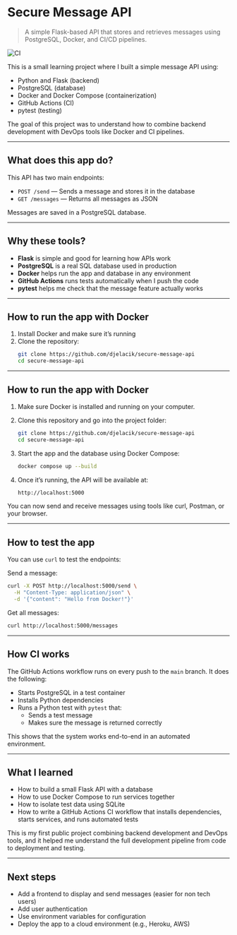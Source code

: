 # Secure Message API

> A simple Flask-based API that stores and retrieves messages using PostgreSQL, Docker, and CI/CD pipelines.

![CI](https://github.com/djelacik/secure-message-api/actions/workflows/ci.yml/badge.svg)


This is a small learning project where I built a simple message API using:

- Python and Flask (backend)
- PostgreSQL (database)
- Docker and Docker Compose (containerization)
- GitHub Actions (CI)
- pytest (testing)

The goal of this project was to understand how to combine backend development with DevOps tools like Docker and CI pipelines.

---

## What does this app do?

This API has two main endpoints:

- `POST /send` — Sends a message and stores it in the database
- `GET /messages` — Returns all messages as JSON

Messages are saved in a PostgreSQL database.

---

## Why these tools?

- **Flask** is simple and good for learning how APIs work
- **PostgreSQL** is a real SQL database used in production
- **Docker** helps run the app and database in any environment
- **GitHub Actions** runs tests automatically when I push the code
- **pytest** helps me check that the message feature actually works

---

## How to run the app with Docker

1. Install Docker and make sure it’s running
2. Clone the repository:
   ```bash
   git clone https://github.com/djelacik/secure-message-api
   cd secure-message-api
   ```
---
## How to run the app with Docker

1. Make sure Docker is installed and running on your computer.

2. Clone this repository and go into the project folder:
   ```bash
   git clone https://github.com/djelacik/secure-message-api
   cd secure-message-api
   ```
3. Start the app and the database using Docker Compose:
   ```bash
   docker compose up --build
   ```
4. Once it’s running, the API will be available at:
   ```bash
   http://localhost:5000
   ```

You can now send and receive messages using tools like curl, Postman, or your browser.

---

## How to test the app

You can use `curl` to test the endpoints:

Send a message:

   ```bash
   curl -X POST http://localhost:5000/send \
     -H "Content-Type: application/json" \
     -d '{"content": "Hello from Docker!"}'
   ```
Get all messages:

   ```bash
curl http://localhost:5000/messages
   ```

---

## How CI works

The GitHub Actions workflow runs on every push to the `main` branch. It does the following:

- Starts PostgreSQL in a test container
- Installs Python dependencies
- Runs a Python test with `pytest` that:
  - Sends a test message
  - Makes sure the message is returned correctly

This shows that the system works end-to-end in an automated environment.

---

## What I learned

- How to build a small Flask API with a database
- How to use Docker Compose to run services together
- How to isolate test data using SQLite
- How to write a GitHub Actions CI workflow that installs dependencies, starts services, and runs automated tests

This is my first public project combining backend development and DevOps tools, and it helped me understand the full development pipeline from code to deployment and testing.

---


## Next steps

- Add a frontend to display and send messages (easier for non tech users)
- Add user authentication
- Use environment variables for configuration
- Deploy the app to a cloud environment (e.g., Heroku, AWS)

